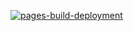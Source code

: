 [![pages-build-deployment](https://github.com/barkand/RiskLab_Gatsby/actions/workflows/pages/pages-build-deployment/badge.svg)](https://github.com/barkand/RiskLab_Gatsby/actions/workflows/pages/pages-build-deployment)